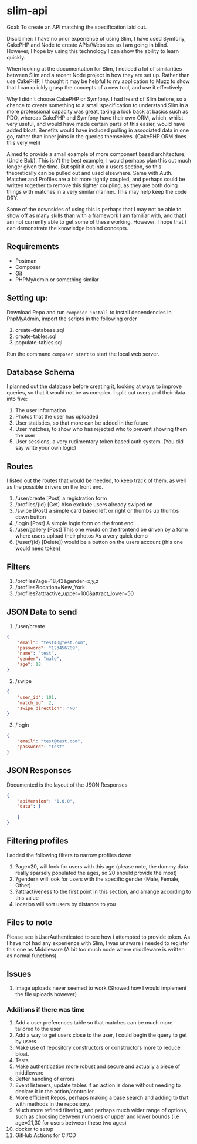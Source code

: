 # slim-api

Goal:
To create an API matching the specification laid out.

Disclaimer: I have no prior experience of using Slim, I have used Symfony, CakePHP and Node to create APIs/Websites so I am going in blind. However, I hope by using this technology I can show the ability to learn quickly.

When looking at the documentation for Slim, I noticed a lot of similarities between Slim and a recent Node project in how they are set up. Rather than use CakePHP, I thought it may be helpful to my application to Muzz to show that I can quickly grasp the concepts of a new tool, and use it effectively.

Why I didn't choose CakePHP or Symfony. I had heard of Slim before, so a chance to create something to a small specification to understand Slim in a more professional capacity was great, taking a look back at basics such as PDO, whereas CakePHP and Symfony have their own ORM, which, whilst very useful, and would have made certain parts of this easier, would have added bloat. Benefits would have included pulling in associated data in one go, rather than inner joins in the queries themselves. (CakePHP ORM does this very well)

Aimed to provide a small example of more component based architecture, (Uncle Bob). This isn't the best example, I would perhaps plan this out much longer given the time. But split it out into a users section, so this theoretically can be pulled out and used elsewhere. Same with Auth. Matcher and Profiles are a bit more tightly coupled, and perhaps could be written together to remove this tighter coupling, as they are both doing things with matches in a very similar manner. This may help keep the code DRY.

Some of the downsides of using this is perhaps that I may not be able to show off as many skills than with a framework I am familiar with, and that I am not currently able to get some of these working. However, I hope that I can demonstrate the knowledge behind concepts.

## Requirements
- Postman
- Composer
- Git
- PHPMyAdmin or something similar

## Setting up:
Download Repo and run `composer install` to install dependencies
In PhpMyAdmin, import the scripts in the following order
1. create-database.sql
2. create-tables.sql
3. populate-tables.sql

Run the command `composer start` to start the local web server.

## Database Schema
I planned out the database before creating it, looking at ways to improve queries, so that it would not be as complex.
I split out users and their data into five:
1. The user information
2. Photos that the user has uploaded
3. User statistics, so that more can be added in the future
4. User matches, to show who has rejected who to prevent showing them the user
5. User sessions, a very rudimentary token based auth system. (You did say write your own logic)

## Routes
I listed out the routes that would be needed, to keep track of them, as well as the possible drivers on the front end.
1. /user/create [Post] a registration form
2. /profiles/{id} [Get] Also exclude users already swiped on
3. /swipe [Post] a simple card based left or right or thumbs up thumbs down button
4. /login [Post] A simple login form on the front end
5. /user/gallery [Post] This one would on the frontend be driven by a form where users upload their photos
As a very quick demo
6. (/user/{id} [Delete]) would be a button on the users account (this one would need token)

## Filters
1. /profiles?age=18,43&gender=x,y,z
2. /profiles?location=New_York
3. /profiles?attractive_upper=100&attract_lower=50


## JSON Data to send
1. /user/create
```json
{
    "email": "test43@test.com",
    "password": "123456789",
    "name": "test",
    "gender": "male",
    "age": 18
}
```

2. /swipe
```json
{
    "user_id": 101,
    "match_id": 2,
    "swipe_direction": "NO"
}
```

3. /login
```json
{
    "email": "test@test.com",
    "password": "test"
}
```

## JSON Responses
Documented is the layout of the JSON Responses
```json
{
    "apiVersion": "1.0.0",
    "data": {

    }
}
```

## Filtering profiles
I added the following filters to narrow profiles down
1. ?age=20, will look for users with this age (please note, the dummy data really sparsely populated the ages, so 20 should provide the most)
2. ?gender=  will look for users with the specific gender (Male, Female, Other)
2. ?attractiveness to the first point in this section, and arrange according to this value
3. location will sort users by distance to you

## Files to note
Please see isUserAuthenticated to see how i attempted to provide token. As I have not had any experience with Slim, I was unaware i needed to register this one as Middleware (A bit too much node where middleware is written as normal functions).

## Issues
1. Image uploads never seemed to work (Showed how I would implement the file uploads however)

### Additions if there was time
1. Add a user preferences table so that matches can be much more tailored to the user
2. Add a way to get users close to the user, I could begin the query to get by users
3. Make use of repository constructors or constructors more to reduce bloat.
4. Tests
5. Make authentication more robust and secure and actually a piece of middleware
6. Better handling of errors
7. Event listeners, update tables if an action is done without needing to declare it in the action/controller
6. More efficient Repos, perhaps making a base search and adding to that with methods in the repository.
7. Much more refined filtering, and perhaps much wider range of options, such as choosing between numbers or upper and lower bounds (i.e age=21,30 for users between these two ages)
8. docker to setup
9. GitHub Actions for CI/CD
